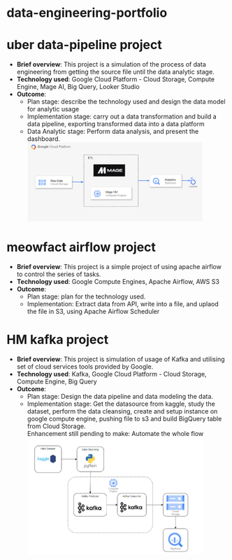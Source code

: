 # data-engineering-portfolio

# uber data-pipeline project
- **Brief overview**: This project is a simulation of the process of data engineering from getting the source file until the data analytic stage. <br>
- **Technology used**: Google Cloud Platform - Cloud Storage, Compute Engine, Mage AI, Big Query, Looker Studio <br>
- **Outcome**: 
  - Plan stage: describe the technology used and design the data model for analytic usage
  - Implementation stage: carry out a data transformation and build a data pipeline, exporting transformed data into a data platform
  - Data Analytic stage: Perform data analysis, and present the dashboard. <br>
<span><img src="build_uber_data_pipeline/architecture-gcp.png" alt="drawing" width="400"/></span>

# meowfact airflow project
- **Brief overview**: This project is a simple project of using apache airflow to control the series of tasks. <br>
- **Technology used**: Google Compute Engines, Apache Airflow, AWS S3 <br>
- **Outcome**:
  - Plan stage: plan for the technology used.
  - Implementation: Extract data from API, write into a file, and uplaod the file in S3, using Apache Airflow Scheduler

# HM kafka project
- **Brief overview**: This project is simulation of usage of Kafka and utilising set of cloud services tools provided by Google.<br>
- **Technology used**: Kafka, Google Cloud Platform - Cloud Storage, Compute Engine, Big Query<br>
- **Outcome**:
  - Plan stage: Design the data pipeline and data modeling the data.
  - Implementation stage: Get the datasource from kaggle, study the dataset, perform the data cleansing, create and setup instance on google compute engine, pushing file to s3 and build BigQuery table from Cloud Storage.
    <br>
Enhancement still pending to make: Automate the whole flow <br>
<span><img src="kafka-project-h&m-product/architecture_h&m_product.png" alt="drawing" width="400"/></span>
